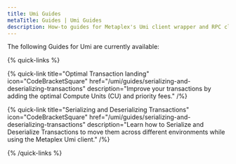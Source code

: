 ```yaml
---
title: Umi Guides
metaTitle: Guides | Umi Guides
description: How-to guides for Metaplex's Umi client wrapper and RPC client.
---
```


The following Guides for Umi are currently available:

{% quick-links %}

{% quick-link title="Optimal Transaction landing" icon="CodeBracketSquare" href="/umi/guides/serializing-and-deserializing-transactions" description="Improve your transactions by adding the optimal Compute Units (CU) and priority fees." /%}  

{% quick-link title="Serializing and Deserializing Transactions" icon="CodeBracketSquare" href="/umi/guides/serializing-and-deserializing-transactions" description="Learn how to Serialize and Deserialize Transactions to move them across different environments while using the Metaplex Umi client." /%}  

{% /quick-links %}
